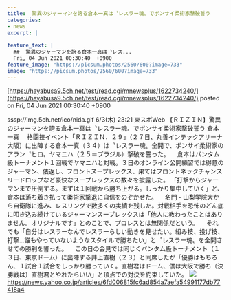 ```yaml
---
title:  驚異のジャーマンを誇る倉本一真は〝レスラー魂〟でボンサイ柔術家撃破誓う  
categories:
- news
excerpt: |
  
feature_text: |
  ##  驚異のジャーマンを誇る倉本一真は〝レス...
  Fri, 04 Jun 2021 00:30:40  +0900
feature_image: "https://picsum.photos/2560/600?image=733"
image: "https://picsum.photos/2560/600?image=733"
---
```


[https://hayabusa9.5ch.net/test/read.cgi/mnewsplus/1622734240/](https://hayabusa9.5ch.net/test/read.cgi/mnewsplus/1622734240/)
posted on Fri, 04 Jun 2021 00:30:40  +0900

<!--more-->

sssp://img.5ch.net/ico/nida.gif 6/3(木) 23:21 東スポWeb 【ＲＩＺＩＮ】驚異のジャーマンを誇る倉本一真は〝レスラー魂〟でボンサイ柔術家撃破誓う 倉本一真 　格闘技イベント「ＲＩＺＩＮ．２９」（２７日、丸善インテックアリーナ大阪）に出陣する倉本一真（３４）は〝レスラー魂〟全開で、ボンサイ柔術家のアラン〝ヒロ〟ヤマニハ（２５＝ブラジル）撃破を誓った。 　倉本はバンタム級トーナメント１回戦でヤマニハと対戦。３日のオンライン公開練習では得意のジャーマン、俵返し、フロントスープレックス、果てはフロントネックチャンスリードロップなど豪快なスープレックスの数々を披露した。 「打撃からジャーマンまで圧倒する。まずは１回戦から勝ち上がる。しっかり集中していく」と、倉本は落ち着き払って柔術家撃退に自信をのぞかせた。 　名門・山梨学院大から自衛隊に進み、レスリングで数多くの実績を残した。対戦相手を恐怖のどん底に叩き込み続けているジャーマンスープレックスは「他人に教わったことはありません。オリジナルです」とのことで、プロレスとは無関係だという。 　それでも「自分はレスラーなんでレスラーらしい動きを見せたい。組み技、投げ技、打撃…誰もやっていないようなスタイルで勝ちたい」と〝レスラー魂〟を全開させての勝利を誓った。 　この日の会見では同じくバンタム級トーナメント（１３日、東京ドーム）に出陣する井上直樹（２３）と同席したが「優勝はもちろん、１試合１試合をしっかり勝っていく。直樹君はドーム、僕は大阪で勝ち（決勝戦は）直樹君とやれたらいい」と頂点での対決を約束していた。 ![](https://amd-pctr.c.yimg.jp/r/iwiz-amd/20210603-03252246-tospoweb-000-7-view.jpg) https://news.yahoo.co.jp/articles/6fd006815fc6ad854a7aefa54991177db77418a4
